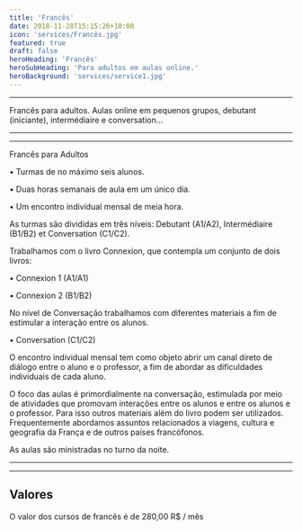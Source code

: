 ```yaml
---
title: 'Francês'
date: 2018-11-28T15:15:26+10:00
icon: 'services/Francês.jpg'
featured: true
draft: false
heroHeading: 'Francês'
heroSubHeading: 'Para adultos em aulas online.'
heroBackground: 'services/service1.jpg'
---
```

---
 Francês para adultos. Aulas online em pequenos grupos, debutant (iniciante), intermédiaire e conversation...

---
---
Francês para Adultos

• Turmas de no máximo seis alunos.

• Duas horas semanais de aula em um único dia.

• Um encontro individual mensal de meia hora.

As turmas são divididas em três níveis: Debutant (A1/A2), Intermédiaire (B1/B2) et Conversation (C1/C2).

Trabalhamos com o livro Connexion, que contempla um conjunto de dois livros:

• Connexion 1 (A1/A1)

• Connexion 2 (B1/B2)

 

No nível de Conversação trabalhamos com diferentes materiais a fim de estimular a interação entre os alunos.

 

• Conversation (C1/C2)

 

O encontro individual mensal tem como objeto abrir um canal direto de diálogo entre o aluno e o professor, a fim de abordar as dificuldades individuais de cada aluno.

O foco das aulas é primordialmente na conversação, estimulada por meio de atividades que promovam interações entre os alunos e entre os alunos e o professor. Para isso outros materiais além do livro podem ser utilizados. Frequentemente abordamos assuntos relacionados a viagens, cultura e geografia da França e de outros países francófonos.   

As aulas são ministradas no turno da noite.

 ---
 ---

## Valores

O valor dos cursos de francês é de 280,00 R$ / mês